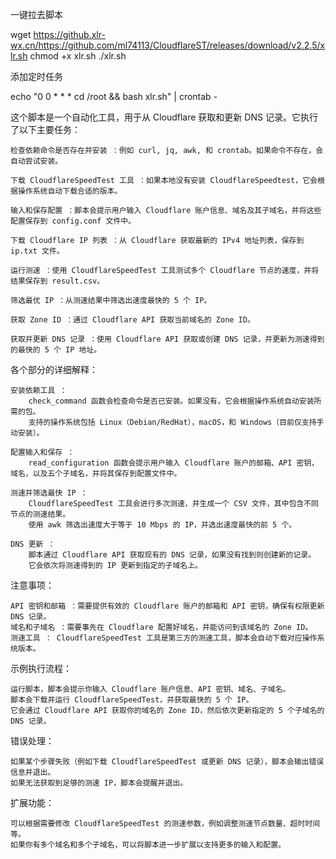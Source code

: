 一键拉去脚本

wget https://github.xlr-wx.cn/https://github.com/ml74113/CloudflareST/releases/download/v2.2.5/xlr.sh
chmod +x xlr.sh
./xlr.sh


添加定时任务 

echo "0 0 * * * cd /root && bash xlr.sh" | crontab -


这个脚本是一个自动化工具，用于从 Cloudflare 获取和更新 DNS 记录。它执行了以下主要任务：

    检查依赖命令是否存在并安装 ：例如 curl, jq, awk, 和 crontab。如果命令不存在，会自动尝试安装。

    下载 CloudflareSpeedTest 工具 ：如果本地没有安装 CloudflareSpeedtest，它会根据操作系统自动下载合适的版本。

    输入和保存配置 ：脚本会提示用户输入 Cloudflare 账户信息、域名及其子域名，并将这些配置保存到 config.conf 文件中。

    下载 Cloudflare IP 列表 ：从 Cloudflare 获取最新的 IPv4 地址列表，保存到 ip.txt 文件。

    运行测速 ：使用 CloudflareSpeedTest 工具测试多个 Cloudflare 节点的速度，并将结果保存到 result.csv。

    筛选最优 IP ：从测速结果中筛选出速度最快的 5 个 IP。

    获取 Zone ID ：通过 Cloudflare API 获取当前域名的 Zone ID。

    获取并更新 DNS 记录 ：使用 Cloudflare API 获取或创建 DNS 记录，并更新为测速得到的最快的 5 个 IP 地址。 

各个部分的详细解释：

    安装依赖工具 ：
        check_command 函数会检查命令是否已安装。如果没有，它会根据操作系统自动安装所需的包。
        支持的操作系统包括 Linux（Debian/RedHat），macOS，和 Windows（目前仅支持手动安装）。 

    配置输入和保存 ：
        read_configuration 函数会提示用户输入 Cloudflare 账户的邮箱、API 密钥，域名，以及五个子域名，并将其保存到配置文件中。 

    测速并筛选最快 IP ：
        CloudflareSpeedTest 工具会进行多次测速，并生成一个 CSV 文件，其中包含不同节点的测速结果。
        使用 awk 筛选出速度大于等于 10 Mbps 的 IP，并选出速度最快的前 5 个。 

    DNS 更新 ：
        脚本通过 Cloudflare API 获取现有的 DNS 记录，如果没有找到则创建新的记录。
        它会依次将测速得到的 IP 更新到指定的子域名上。 

注意事项：

    API 密钥和邮箱 ：需要提供有效的 Cloudflare 账户的邮箱和 API 密钥，确保有权限更新 DNS 记录。
    域名和子域名 ：需要事先在 Cloudflare 配置好域名，并能访问到该域名的 Zone ID。
    测速工具 ： CloudflareSpeedTest 工具是第三方的测速工具，脚本会自动下载对应操作系统版本。 

示例执行流程：

    运行脚本，脚本会提示你输入 Cloudflare 账户信息、API 密钥、域名、子域名。
    脚本会下载并运行 CloudflareSpeedTest，并获取最快的 5 个 IP。
    它会通过 Cloudflare API 获取你的域名的 Zone ID，然后依次更新指定的 5 个子域名的 DNS 记录。 

错误处理：

    如果某个步骤失败（例如下载 CloudflareSpeedTest 或更新 DNS 记录），脚本会输出错误信息并退出。
    如果无法获取到足够的测速 IP，脚本会提醒并退出。 

扩展功能：

    可以根据需要修改 CloudflareSpeedTest 的测速参数，例如调整测速节点数量、超时时间等。
    如果你有多个域名和多个子域名，可以将脚本进一步扩展以支持更多的输入和配置。 
